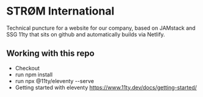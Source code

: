 # STRØM International
Technical puncture for a website for our company, based on JAMstack and SSG 11ty that sits on github and automatically builds via Netlify.

## Working with this repo
* Checkout
* run npm install
* run npx @11ty/eleventy --serve
* Getting started with eleventy https://www.11ty.dev/docs/getting-started/
